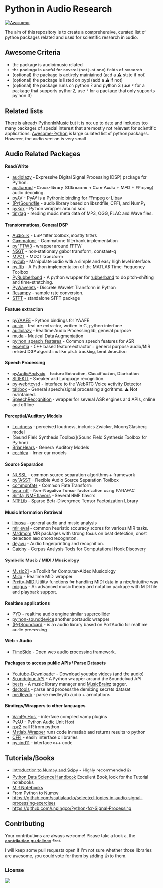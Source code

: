 # Python in Audio Research
[![Awesome](https://cdn.rawgit.com/sindresorhus/awesome/d7305f38d29fed78fa85652e3a63e154dd8e8829/media/badge.svg)](https://github.com/sindresorhus/awesome)

The aim of this repository is to create a comprehensive, curated list of python packages related and used for scientific research in audio.

## Awesome Criteria

* the package is audio/music related
* the package is useful for several (not just one) fields of research
* (optional) the package is actively maintained (add a ⚠️ state if not)
* (optional) the package is listed on pypi (add a ⚠️ if not)
* (optional) the package runs on python 2 and python 3 (use `²` for a package that supports python2, use `³` for a package that only supports python 3)

## Related lists

There is already [PythonInMusic](https://wiki.python.org/moin/PythonInMusic) but it is not up to date and includes too many packages of special interest that are mostly not relevant for scientific applications. [Awesome-Python](https://github.com/vinta/awesome-python) is large curated list of python packages. However, the audio section is very small.

## Audio Related Packages

#### Read/Write

* [audiolazy](https://github.com/danilobellini/audiolazy) - Expressive Digital Signal Processing (DSP) package for Python.
* [audioread](https://github.com/beetbox/audioread) - Cross-library (GStreamer + Core Audio + MAD + FFmpeg) audio decoding.
* [pyAV](https://mikeboers.github.io/PyAV) - PyAV is a Pythonic binding for FFmpeg or Libav
* [(Py)Soundfile](https://github.com/bastibe/PySoundFile) - audio library based on libsndfile, CFFI, and NumPy
* [pySox](https://github.com/rabitt/pysox) - Python wrapper around sox
* [tinytag](https://github.com/devsnd/tinytag) - reading music meta data of MP3, OGG, FLAC and Wave files.

#### Transformations, General DSP

* [AudioTK](https://github.com/mbrucher/AudioTK) - DSP filter toolbox, mostly filters
* [Gammatone](https://github.com/detly/gammatone) - Gammatone filterbank implementation
* [pyFFTW3](https://github.com/pyFFTW/pyFFTW) - wrapper around FFTW
* [NSGT](https://github.com/grrrr/nsgt) - non-stationary gabor transform, constant-q
* [MDCT](https://github.com/nils-werner/mdct) - MDCT transform
* [pydub](https://github.com/jiaaro/pydub) - Manipulate audio with a simple and easy high level interface.
* [pytftb](https://github.com/scikit-signal/pytftb) - A Python implementation of the MATLAB Time-Frequency Toolbox
* [PyRubberband](https://github.com/bmcfee/pyrubberband) - A python wrapper for [rubberband](http://breakfastquay.com/rubberband/) to do pitch-shifting and time-stretching.
* [PyWavelets](https://github.com/scikit-signal/pywt) - Discrete Wavelet Transform in Python
* [Resampy](https://github.com/bmcfee/resampy) - sample rate conversion.
* [STFT](https://github.com/nils-werner/stft) - standalone STFT package

#### Feature extraction

* [pyYAAFE](http://yaafe.sourceforge.net) - Python bindings for YAAFE
* [aubio](http://aubio.org/) - feature extractor, written in C, python interface
* [audiolazy](https://github.com/danilobellini/audiolazy) - Realtime Audio Processing lib, general purpose
* [muda](https://github.com/bmcfee/muda) -  Musical Data Augmentation
* [python_speech_features](https://github.com/jameslyons/python_speech_features) - Common speech features for ASR
* [essentia](http://essentia.upf.edu) - C++ based feature extractor + general purpose audio/MIR related DSP algorithms like pitch tracking, beat detection.

#### Speech Processing

* [pyAudioAnalysis](https://github.com/tyiannak/pyAudioAnalysis) - feature Extraction, Classification, Diarization
* [SIDEKIT](http://lium.univ-lemans.fr/sidekit/) - Speaker and Language recognition.
* [py-webrtcvad](https://github.com/wiseman/py-webrtcvad) -  interface to the WebRTC Voice Activity Detector
* [talkbox](http://scikits.appspot.com/talkbox) - General speech/signal processing algorithms. ⚠️ Not maintained.
* [SpeechRecognition](https://github.com/Uberi/speech_recognition) -  wrapper for several ASR engines and APIs, online and offline

#### Perceptial/Auditory Models

* [Loudness](https://github.com/deeuu/loudness) - perceived loudness, includes Zwicker, Moore/Glasberg model
* [Sound Field Synthesis Toolbox](Sound Field Synthesis Toolbox for Python)
* [BrianHears](http://www.briansimulator.org/docs/index.html) - General Auditory Models
* [cochlea](https://github.com/mrkrd/cochlea) - Inner ear models

#### Source Separation

* [NUSSL](https://github.com/interactiveaudiolab/nussl) - common source separation algorithms + framework
* [pyFASST](https://github.com/wslihgt/pyfasst) - Flexible Audio Source Separation Toolbox
* [commonfate](https://github.com/aliutkus/commonfate) - Common Fate Transform
* [beta_ntf](https://code.google.com/archive/p/beta-ntf/) - Non-Negative Tensor factorisation using PARAFAC
* [Simfa, NMF flavors](http://nimfa.biolab.si) - Several NMF flavors
* [NTFLib](https://github.com/stitchfix/NTFLib) - Sparse Beta-Divergence Tensor Factorization Library

#### Music Information Retrieval

* [librosa](https://github.com/librosa/librosa) - general audio and music analysis
* [mir_eval](https://github.com/craffel/mir_eval) - common heuristic accuracy scores for various MIR tasks.
* [Madmom](https://github.com/CPJKU/madmom) MIR packages with strong focus on beat detection, onset detection and chord recognition.
* [dejavu](https://github.com/worldveil/dejavu) - Audio fingerprinting and recognition.
* [Catchy](https://github.com/jvbalen/catchy) - Corpus Analysis Tools for Computational Hook Discovery

#### Symbolic Music / MIDI / Musicology

* [Music21](http://web.mit.edu/music21/) - a Toolkit for Computer-Aided Musicology
* [Mido](https://mido.readthedocs.io/en/latest/) - Realtime MIDI wrapper
* [Pretty-MIDI](https://github.com/craffel/pretty-midi) Utility functions for handling MIDI data in a nice/intuitive way
* [mingus](http://bspaans.github.io/python-mingus/) - An advanced music theory and notation package with MIDI file and playback support.

#### Realtime applications

* [PYO](https://github.com/belangeo/pyo) - realtime audio engine similar supercollider
* [python-sounddevice](https://github.com/spatialaudio/python-sounddevice) another portaudio wrapper
* [(Py)Soundcard](https://github.com/bastibe/PySoundCard) - is an audio library based on PortAudio for realtime audio processing

#### Web + Audio

* [TimeSide](https://github.com/Parisson/TimeSide) - Open web audio processing framework.

#### Packages to access public APIs / Parse Datasets

* [Youtube-Downloader](https://github.com/rg3/youtube-dl) - Download youtube videos (and the audio)
* [Soundcloud API](https://github.com/soundcloud/soundcloud-python) - A Python wrapper around the Soundcloud API
* [beets](http://beets.io/) - A music library manager and [MusicBrainz](https://musicbrainz.org/) tagger.
* [dsdtools](https://github.com/faroit/dsdtools) - parse and process the demixing secrets dataset
* [medleydb](https://github.com/marl/medleydb) - parse medleydb audio + annotations

#### Bindings/Wrappers to other languages

* [VamPy Host](https://code.soundsoftware.ac.uk/projects/vampy-host) - interface compiled vamp plugins
* [PyAU](https://github.com/simlmx/pyau) - Python Audio Unit Host
* [rpy2](http://rpy2.bitbucket.org/) call R from python
* [Matlab_Wrapper](https://github.com/mrkrd/matlab_wrapper) runs code in matlab and returns results to python
* [CFFI]() - easily interface c libraries
* [pybind11](https://pypi.python.org/pypi/pybind11) - interface c++ code

## Tutorials/Books

* [Introduction to Numpy and Scipy](http://www.scipy-lectures.org/index.html) - Highly recommended :+1: 
* [Python Data Science Handbook](https://github.com/jakevdp/PythonDataScienceHandbook) Excellent Book, look for the Tutorial notebooks
* [MIR Notebooks](http://musicinformationretrieval.com/)
* [From Python to Numpy](http://www.labri.fr/perso/nrougier/from-python-to-numpy/)
* https://github.com/spatialaudio/selected-topics-in-audio-signal-processing-exercises
* https://github.com/unpingco/Python-for-Signal-Processing

## Contributing

Your contributions are always welcome! Please take a look at the [contribution guidelines](CONTRIBUTING.md) first.

I will keep some pull requests open if I'm not sure whether those libraries are awesome, you could vote for them by adding 👍 to them.

### License

[![](https://i.creativecommons.org/l/by-nc/4.0/88x31.png)](http://creativecommons.org/licenses/by-nc/4.0/)
